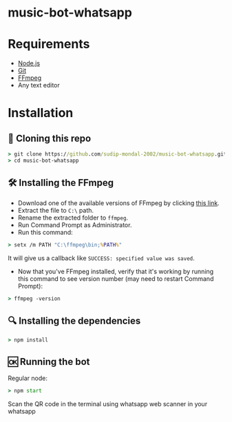 # music-bot-whatsapp

# Requirements
* [Node.js](https://nodejs.org/en/)
* [Git](https://git-scm.com/downloads)
* [FFmpeg](https://www.gyan.dev/ffmpeg/builds/)
* Any text editor

# Installation

## 📝 Cloning this repo

```cmd
> git clone https://github.com/sudip-mondal-2002/music-bot-whatsapp.git
> cd music-bot-whatsapp
```

## 🛠️ Installing the FFmpeg
* Download one of the available versions of FFmpeg by clicking [this link](https://www.gyan.dev/ffmpeg/builds/).
* Extract the file to `C:\` path.
* Rename the extracted folder to `ffmpeg`.
* Run Command Prompt as Administrator.
* Run this command:

```cmd
> setx /m PATH "C:\ffmpeg\bin;%PATH%"
```

It will give us a callback like `SUCCESS: specified value was saved`.
* Now that you've FFmpeg installed, verify that it's working by running this command to see version number (may need to restart Command Prompt):
```cmd
> ffmpeg -version
```

## 🔍 Installing the dependencies
```cmd
> npm install
```

## 🆗 Running the bot
Regular node:
```cmd
> npm start
```

Scan the QR code in the terminal using whatsapp web scanner in your whatsapp
